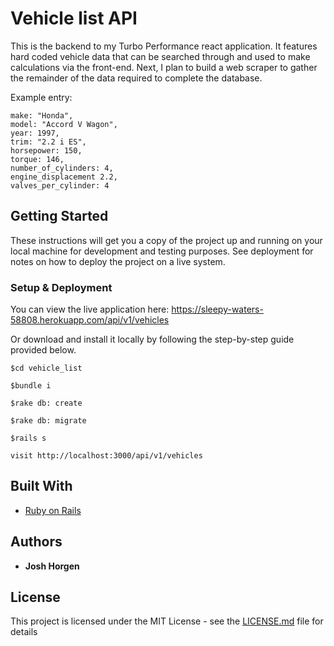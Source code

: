 # Vehicle list API

This is the backend to my Turbo Performance react application. It features hard coded vehicle data that can be searched through and used to make calculations via the front-end. Next, I plan to build a web scraper to gather the remainder of the data required to complete the database.

Example entry:

  ```
  make: "Honda",
  model: "Accord V Wagon",
  year: 1997,
  trim: "2.2 i ES",
  horsepower: 150,
  torque: 146,
  number_of_cylinders: 4,
  engine_displacement 2.2,
  valves_per_cylinder: 4
  ```


## Getting Started

These instructions will get you a copy of the project up and running on your local machine for development and testing purposes. See deployment for notes on how to deploy the project on a live system.


### Setup & Deployment

You can view the live application here: https://sleepy-waters-58808.herokuapp.com/api/v1/vehicles

Or download and install it locally by following the step-by-step guide provided below.

```
$cd vehicle_list

$bundle i

$rake db: create

$rake db: migrate

$rails s

visit http://localhost:3000/api/v1/vehicles

``` 

## Built With

* [Ruby on Rails](https://rubyonrails.org/)

## Authors

* **Josh Horgen**

## License

This project is licensed under the MIT License - see the [LICENSE.md](LICENSE.md) file for details
